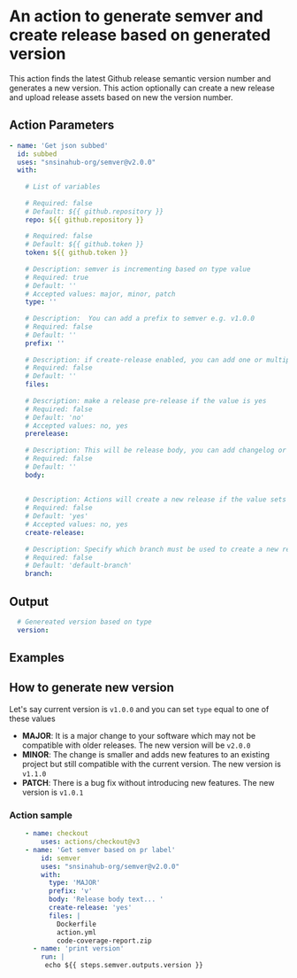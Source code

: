 # An action to generate semver and create release based on generated version

This action finds the latest Github release semantic version number and generates a new version. This action optionally can create a new release and upload release assets based on new the version number.


## Action Parameters
```YAML
- name: 'Get json subbed'
  id: subbed
  uses: "snsinahub-org/semver@v2.0.0"
  with:
  
    # List of variables
    
    # Required: false
    # Default: ${{ github.repository }}
    repo: ${{ github.repository }}
    
    # Required: false
    # Default: ${{ github.token }}
    token: ${{ github.token }}
    
    # Description: semver is incrementing based on type value
    # Required: true
    # Default: ''
    # Accepted values: major, minor, patch
    type: ''
    
    # Description:  You can add a prefix to semver e.g. v1.0.0 
    # Required: false
    # Default: ''
    prefix: ''
    
    # Description: if create-release enabled, you can add one or multiple files
    # Required: false
    # Default: ''
    files: 
    
    # Description: make a release pre-release if the value is yes
    # Required: false
    # Default: 'no'
    # Accepted values: no, yes
    prerelease:
    
    # Description: This will be release body, you can add changelog or additional description to your release
    # Required: false
    # Default: ''
    body: 
    
    
    # Description: Actions will create a new release if the value sets to yes
    # Required: false
    # Default: 'yes'
    # Accepted values: no, yes
    create-release: 
    
    # Description: Specify which branch must be used to create a new release. Default value is repository's branch e.g. main or master
    # Required: false
    # Default: 'default-branch'
    branch: 
```

## Output
```YAML
  # Genereated version based on type 
  version: 
```

## Examples

## How to generate new version
Let's say current version is `v1.0.0` and you can set `type` equal to one of these values 

- **MAJOR**: It is a major change to your software which may not be compatible with older releases. The new version will be `v2.0.0` 
- **MINOR**: The change is smaller and adds new features to an existing project but still compatible with the current version. The new version is `v1.1.0`
- **PATCH**: There is a bug fix without introducing new features. The new version is `v1.0.1`


### Action sample 

```YAML
    - name: checkout
        uses: actions/checkout@v3
    - name: 'Get semver based on pr label'
        id: semver
        uses: "snsinahub-org/semver@v2.0.0"
        with:
          type: 'MAJOR'
          prefix: 'v'
          body: 'Release body text... '
          create-release: 'yes'
          files: |
            Dockerfile
            action.yml
            code-coverage-report.zip
      - name: 'print version'        
        run: |
         echo ${{ steps.semver.outputs.version }}
```
